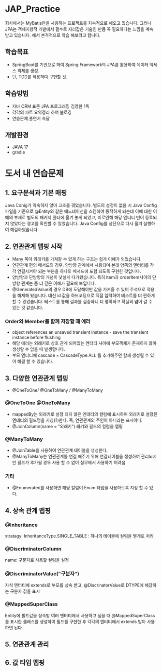 # JAP_Practice
회사에서는 MyBatis만을 사용하는 프로젝트를 지속적으로 해오고 있습니다.
그러나 JPA는 객체지향적 개발에서 필수로 자리잡은 기술인 만큼 꼭 필요하다는 느낌을 계속 받고 있습니다.
해서 본격적으로 학습 해보려고 합니다.

## 학습목표
- SpringBoot를 기반으로 하여 Spring Framework의 JPA를 활용하여 데이터 엑세스 객체를 생성.
- 단, TDD를 적용하여 구현할 것.

## 학습방법
- 자바 ORM 표준 JPA 프로그래밍 김영한 1독 
- 각각의 파트 요약정리 하여 불로깅
- 연습문제 풀면서 숙달

## 개발환경
- JAVA 17
- gradle

# 도서 내 연습문제
## 1. 요구분석과 기본 매핑
Java Conig가 익숙하지 않아 고초를 겪었습니다. 별도의 설정이 없을 시 Java Config 파일을 기준으로 
@Entity와 같은 애노테이션을 스캔하여 동작하게 되는데 이에 대한 이해의 부재로 별도의 패키지 폴더에 옮겨 놓게 되었고, 
이로인해 해당 엔터티 빈이 등록되지 않았다는 경고를 확인할 수 있었습니다. Java Config를 상단으로 다시 옮겨 실행하여 해결하였습니다.

## 2. 연관관계 맵핑 시작
- Many 쪽이 외래키를 가져갈 수 있게 하는 구조는 쉽게 이해가 되었습니다.
- 연관관계 편의 메서드의 경우, 양방향 관계에서 사용되며 본래 양쪽의 엔터티를 각각 연결시켜야 되는 부분을 하나의 메서드에 포함 되도록 구현한 것입니다.
- 양방향과 단방향의 개념이 낯설게 다가왔습니다. 특히 item과 orderItem사이의 단방향 관계는 좀 더 깊은 이해가 필요해 보입니다.
- @GeneratedValue의 경우 DB에 도달해야만 값을 가져올 수 있어 주석으로 적용을 해제해 놨습니다. 대신 id 값을 하드코딩으로 직접 입력하여 테스트를 더 편하게 할 수 있었습니다. 테스트를 통해 결과를 검증하니 더 명확하고 확실히 넘어 갈 수 있는 것 같습니다.
### Order와 Member를 함께 저장할 때 에러
- object references an unsaved transient instance - save the transient instance before flushing
- 해당 에러는 외래키로 상호 관계 되어있는 엔터티 사이에 부모객체가 존재하지 않아 생성할 수 없을 때 발생합니다.
- 부모 엔터티에 cascade = CascadeType.ALL 를 추가해주면 함께 생성될 수 있어 해결 할 수 있습니다.
## 3. 다양한 연관관계 맵핑
- @OneToOne/ @OneToMany / @ManyToMany


### @OneToOne @OneToMany
- mappedBy는 외래키로 설정 되지 않은 엔테티의 컬럼에 표시하여 외래키로 설정된 엔테티의 필드명을 지칭(?)한다. 즉, 연관관계의 주인이 아니라는 표시이다.
- @JoinColumn(name = "외래키") 래키와 필드의 컬럼을 맵핑

### @ManyToMany
- @JoinTable을 사용하여 연관관계 테이블을 생성한다.
- @ManyToMany는 연관관계를 연결 해주기 위해 연결테이블을 생성하여 관리되지만 필드가 추가될 경우 사용 할 수 없어 실무에서 사용하기 어려움

### 기타
- @Enumerated를 사용하면 해당 칼럼이 Enum 타입을 사용하도록 지정 할 수 있다.

## 4. 상속 관계 맵핑
### @Inheritance
stratagy: InheritanceType.SINGLE_TABLE : 하나의 테이블에 컬럼을 별개로 처리
### @DiscriminatorColumn
name: 구분자로 사용할 컬럼을 설정
### @DiscriminatorValue("구분자")
자식 엔터티에 extends로 부모를 상속 받고, @DiscrinatorValue로 DTYPE에 해당하는 구분자 값을 표시

### @MappedSuperClass
Entity에 필드값을 상속받 여러 엔터티에서 사용하고 싶을 때 @MappedSuperClass를 표시한 클래스를 생성하여 필드를 구현한 후 각각의 엔터티에서 extends 받아 사용하면 된다.

## 5. 연관관계 관리

## 6. 값 타입 맵핑
